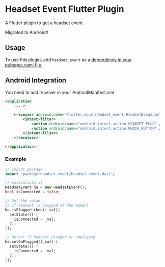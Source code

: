 # Headset Event Flutter Plugin

A Flutter plugin to get a headset event.

Migrated to AndroidX

## Usage
To use this plugin, add `headset_event` as a [dependency in your pubspec.yaml file](https://flutter.io/platform-plugins/).

## Android Integration

You need to add receiver in your AndroidManifest.xml

```xml
<application
    ... >

    <receiver android:name="flutter.moum.headset_event.HeadsetBroadcastReceiver" >
        <intent-filter>
            <action android:name="android.intent.action.HEADSET_PLUG" />
            <action android:name="android.intent.action.MEDIA_BUTTON" />
        </intent-filter>
    </receiver>

</application>
```

### Example

``` dart
// Import package
import 'package:headset_event/headset_event.dart';

// Instantiate it
HeadsetEvent he = new HeadsetEvent();
bool isConnected = false;

// Get the value
// if headset is plugged at the moment
he.isPlugged.then((_val){
  setState(() {
    isConnected = _val;
  });
});

// detect if headset plugged or unplugged
he.setOnPlugged((_val) {
  setState(() {
    isConnected = _val;
  });
});
```